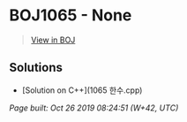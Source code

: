# BOJ1065 - None

> [View in BOJ](https://www.acmicpc.net/problem/1065)

## Solutions
- [Solution on C++](1065 한수.cpp)


_Page built: Oct 26 2019 08:24:51 (W+42, UTC)_

